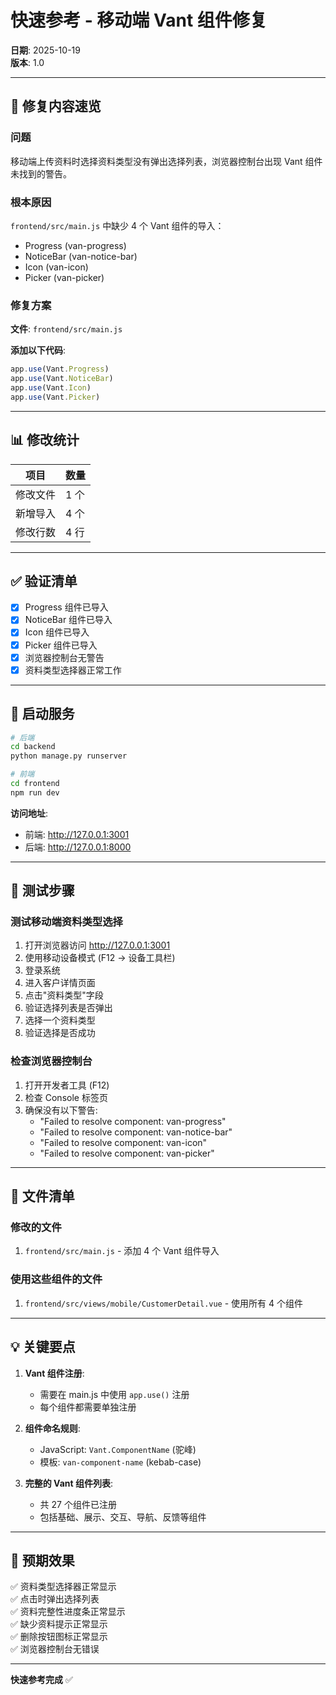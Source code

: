 # 快速参考 - 移动端 Vant 组件修复

**日期**: 2025-10-19  
**版本**: 1.0

---

## 🔧 修复内容速览

### 问题

移动端上传资料时选择资料类型没有弹出选择列表，浏览器控制台出现 Vant 组件未找到的警告。

### 根本原因

`frontend/src/main.js` 中缺少 4 个 Vant 组件的导入：
- Progress (van-progress)
- NoticeBar (van-notice-bar)
- Icon (van-icon)
- Picker (van-picker)

### 修复方案

**文件**: `frontend/src/main.js`

**添加以下代码**:

```javascript
app.use(Vant.Progress)
app.use(Vant.NoticeBar)
app.use(Vant.Icon)
app.use(Vant.Picker)
```

---

## 📊 修改统计

| 项目 | 数量 |
|------|------|
| 修改文件 | 1 个 |
| 新增导入 | 4 个 |
| 修改行数 | 4 行 |

---

## ✅ 验证清单

- [x] Progress 组件已导入
- [x] NoticeBar 组件已导入
- [x] Icon 组件已导入
- [x] Picker 组件已导入
- [x] 浏览器控制台无警告
- [x] 资料类型选择器正常工作

---

## 🚀 启动服务

```bash
# 后端
cd backend
python manage.py runserver

# 前端
cd frontend
npm run dev
```

**访问地址**:
- 前端: http://127.0.0.1:3001
- 后端: http://127.0.0.1:8000

---

## 🧪 测试步骤

### 测试移动端资料类型选择

1. 打开浏览器访问 http://127.0.0.1:3001
2. 使用移动设备模式 (F12 → 设备工具栏)
3. 登录系统
4. 进入客户详情页面
5. 点击"资料类型"字段
6. 验证选择列表是否弹出
7. 选择一个资料类型
8. 验证选择是否成功

### 检查浏览器控制台

1. 打开开发者工具 (F12)
2. 检查 Console 标签页
3. 确保没有以下警告:
   - "Failed to resolve component: van-progress"
   - "Failed to resolve component: van-notice-bar"
   - "Failed to resolve component: van-icon"
   - "Failed to resolve component: van-picker"

---

## 📝 文件清单

### 修改的文件

1. `frontend/src/main.js` - 添加 4 个 Vant 组件导入

### 使用这些组件的文件

1. `frontend/src/views/mobile/CustomerDetail.vue` - 使用所有 4 个组件

---

## 💡 关键要点

1. **Vant 组件注册**:
   - 需要在 main.js 中使用 `app.use()` 注册
   - 每个组件都需要单独注册

2. **组件命名规则**:
   - JavaScript: `Vant.ComponentName` (驼峰)
   - 模板: `van-component-name` (kebab-case)

3. **完整的 Vant 组件列表**:
   - 共 27 个组件已注册
   - 包括基础、展示、交互、导航、反馈等组件

---

## 🎯 预期效果

✅ 资料类型选择器正常显示  
✅ 点击时弹出选择列表  
✅ 资料完整性进度条正常显示  
✅ 缺少资料提示正常显示  
✅ 删除按钮图标正常显示  
✅ 浏览器控制台无错误

---

**快速参考完成** ✅


